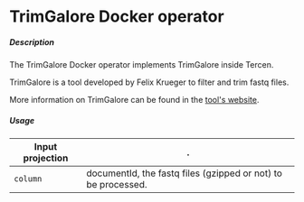 # TrimGalore Docker operator

##### Description

The TrimGalore Docker operator implements TrimGalore inside Tercen.

TrimGalore is a tool developed by Felix Krueger to filter and trim fastq files.

More information on TrimGalore can be found in the [tool's website](https://www.bioinformatics.babraham.ac.uk/projects/trim_galore/).

##### Usage

Input projection|.
---|---
`column`        | documentId, the fastq files (gzipped or not) to be processed.
